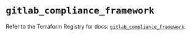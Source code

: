 # `gitlab_compliance_framework`

Refer to the Terraform Registry for docs: [`gitlab_compliance_framework`](https://registry.terraform.io/providers/gitlabhq/gitlab/17.0.0/docs/resources/compliance_framework).
